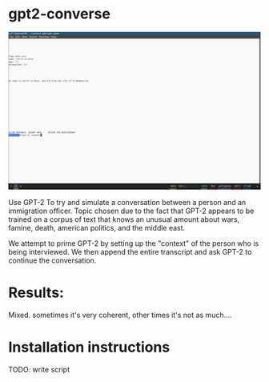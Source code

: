# gpt2-converse

![screenshot](./screenshot.png)


Use GPT-2 To try and simulate a conversation between a person and an immigration officer.
Topic chosen due to the fact that GPT-2 appears to be trained on a corpus of text that knows an
unusual amount about wars, famine, death, american politics, and the middle east.

We attempt to prime GPT-2 by setting up the "context" of the person who is being interviewed.
We then append the entire transcript and ask GPT-2 to continue the conversation.

# Results:

Mixed. sometimes it's very coherent, other times it's not as much....

# Installation instructions
TODO: write script
